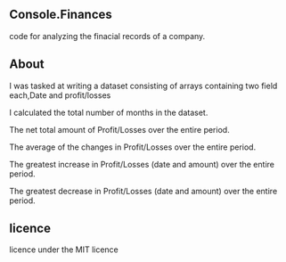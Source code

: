 ##  Console.Finances
code for analyzing the finacial records of a company.

## About
I was tasked at writing a dataset consisting of arrays containing two field each,Date and profit/losses

I calculated the total number of months in the dataset.

The net total amount of Profit/Losses over the entire period.

The average of the changes in Profit/Losses over the entire period.

The greatest increase in Profit/Losses (date and amount) over the entire period.

The greatest decrease in Profit/Losses (date and amount) over the entire period.

## licence
licence under the MIT licence
